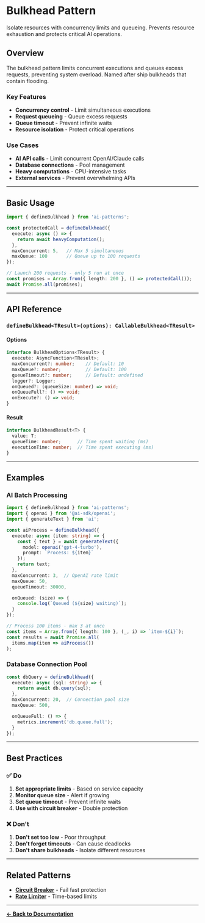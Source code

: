 # Bulkhead Pattern

Isolate resources with concurrency limits and queueing. Prevents resource exhaustion and protects critical AI operations.

## Overview

The bulkhead pattern limits concurrent executions and queues excess requests, preventing system overload. Named after ship bulkheads that contain flooding.

### Key Features

- **Concurrency control** - Limit simultaneous executions
- **Request queueing** - Queue excess requests
- **Queue timeout** - Prevent infinite waits
- **Resource isolation** - Protect critical operations

### Use Cases

- **AI API calls** - Limit concurrent OpenAI/Claude calls
- **Database connections** - Pool management
- **Heavy computations** - CPU-intensive tasks
- **External services** - Prevent overwhelming APIs

---

## Basic Usage

```typescript
import { defineBulkhead } from 'ai-patterns';

const protectedCall = defineBulkhead({
  execute: async () => {
    return await heavyComputation();
  },
  maxConcurrent: 5,   // Max 5 simultaneous
  maxQueue: 100       // Queue up to 100 requests
});

// Launch 200 requests - only 5 run at once
const promises = Array.from({ length: 200 }, () => protectedCall());
await Promise.all(promises);
```

---

## API Reference

### `defineBulkhead<TResult>(options): CallableBulkhead<TResult>`

#### Options

```typescript
interface BulkheadOptions<TResult> {
  execute: AsyncFunction<TResult>;
  maxConcurrent?: number;    // Default: 10
  maxQueue?: number;         // Default: 100
  queueTimeout?: number;     // Default: undefined
  logger?: Logger;
  onQueued?: (queueSize: number) => void;
  onQueueFull?: () => void;
  onExecute?: () => void;
}
```

#### Result

```typescript
interface BulkheadResult<T> {
  value: T;
  queueTime: number;      // Time spent waiting (ms)
  executionTime: number;  // Time spent executing (ms)
}
```

---

## Examples

### AI Batch Processing

```typescript
import { defineBulkhead } from 'ai-patterns';
import { openai } from '@ai-sdk/openai';
import { generateText } from 'ai';

const aiProcess = defineBulkhead({
  execute: async (item: string) => {
    const { text } = await generateText({
      model: openai('gpt-4-turbo'),
      prompt: `Process: ${item}`
    });
    return text;
  },
  maxConcurrent: 3,  // OpenAI rate limit
  maxQueue: 50,
  queueTimeout: 30000,

  onQueued: (size) => {
    console.log(`Queued (${size} waiting)`);
  }
});

// Process 100 items - max 3 at once
const items = Array.from({ length: 100 }, (_, i) => `item-${i}`);
const results = await Promise.all(
  items.map(item => aiProcess())
);
```

### Database Connection Pool

```typescript
const dbQuery = defineBulkhead({
  execute: async (sql: string) => {
    return await db.query(sql);
  },
  maxConcurrent: 20,  // Connection pool size
  maxQueue: 500,

  onQueueFull: () => {
    metrics.increment('db.queue.full');
  }
});
```

---

## Best Practices

### ✅ Do

1. **Set appropriate limits** - Based on service capacity
2. **Monitor queue size** - Alert if growing
3. **Set queue timeout** - Prevent infinite waits
4. **Use with circuit breaker** - Double protection

### ❌ Don't

1. **Don't set too low** - Poor throughput
2. **Don't forget timeouts** - Can cause deadlocks
3. **Don't share bulkheads** - Isolate different resources

---

## Related Patterns

- **[Circuit Breaker](./circuit-breaker.md)** - Fail fast protection
- **[Rate Limiter](./rate-limiter.md)** - Time-based limits

---

**[← Back to Documentation](../../README.md#patterns)**
